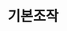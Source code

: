 ---
title:  "기본조작"
layout: home-specific
permalink: /basic-control/
specific: 기본조작
classes: wide
entries_layout: grid
sidebar:
  title: "목차"
  nav: "aviutl-info"
---